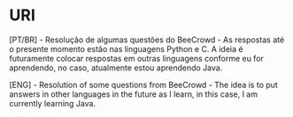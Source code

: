 # URI
[PT/BR] - Resolução de algumas questões do BeeCrowd - As respostas até o presente momento estão nas linguagens Python e C. A ideia é futuramente colocar respostas em outras linguagens conforme eu for aprendendo, no caso, atualmente estou aprendendo Java.

[ENG] - Resolution of some questions from BeeCrowd - The idea is to put answers in other languages in the future as I learn, in this case, I am currently learning Java.
